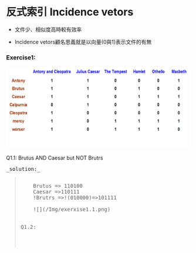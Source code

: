 # 反式索引 Incidence vetors

* 文件少、相似度高時較有效率

* Incidence vetors顧名思義就是以向量\(0與1\)表示文件的有無

### Exercise1:

![](/Img/圖片1.png "1123")  


Q1.1: Brutus AND Caesar but NOT Brutrs

<pre>_solution:_<blockquote>
    Brutus => 110100
    Caesar =>110111
    !Brutrs =>!(010000)=>101111  
    &nbsp
    ![](/Img/exerxise1.1.png)
    
    
Q1.2:

